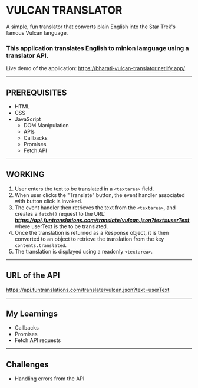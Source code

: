 # VULCAN TRANSLATOR
 A simple, fun translator that converts plain English into the Star Trek's famous Vulcan language.
 
 ### This application translates English to minion lamguage using a translator API.
Live demo of the application: https://bharati-vulcan-translator.netlify.app/
<hr />

## PREREQUISITES
* HTML
* CSS
* JavaScript
  * DOM Manipulation
  * APIs
  * Callbacks
  * Promises
  * Fetch API
  
<hr />

## WORKING
1. User enters the text to be translated in a `<textarea>` field.
2. When user clicks the "Translate" button, the event handler associated with button click is invoked.
3. The event handler then retrieves the text from the `<textarea>`, and creates a `fetch()` request to the URL: ***https://api.funtranslations.com/translate/vulcan.json?text=userText***, where userText is the to be translated.
4. Once the translation is returned as a Response object, it is then converted to an object to retrieve the translation from the key `contents.translated`.
5. The translation is displayed using a readonly `<textarea>`.

<hr />

## URL of the API
https://api.funtranslations.com/translate/vulcan.json?text=userText

<hr />

## My Learnings
- Callbacks
- Promises
- Fetch API requests

<hr />

## Challenges
- Handling errors from the API
